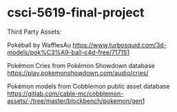 # csci-5619-final-project
 
Third Party Assets:

Pokéball by WafflesAu
https://www.turbosquid.com/3d-models/pok%C3%A9-ball-c4d-free/717151

Pokémon Cries from Pokémon Showdown database
https://play.pokemonshowdown.com/audio/cries/

Pokémon models from Cobblemon public asset database
https://gitlab.com/cable-mc/cobblemon-assets/-/tree/master/blockbench/pokemon/gen1
